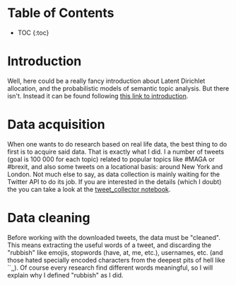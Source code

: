 # Table of Contents

* TOC
{:toc}

# Introduction

Well, here could be a really fancy introduction about Latent Dirichlet allocation, and the probabilistic models of semantic topic analysis. But there isn't. Instead it can be found following [this link to introduction](./notebooks/introduction.html).

# Data acquisition

When one wants to do research based on real life data, the best thing to do first is to acquire said data. That is exactly what I did. I a number of tweets (goal is 100 000 for each topic) related to popular topics like #MAGA or #brexit, and also some tweets on a locational basis: around New York and London. Not much else to say, as data collection is mainly waiting for the Twitter API to do its job. If you are interested in the details (which I doubt) the you can take a look at the [tweet_collector notebook](./notebooks/tweet_collector.html).

# Data cleaning

Before working with the downloaded tweets, the data must be "cleaned". This means extracting the useful words of a tweet, and discarding the "rubbish" like emojis, stopwords (have, at, me, etc.), usernames, etc. (and those hated specially encoded characters from the deepest pits of hell like `˙¸˛). Of course every research find different words meaningful, so I will explain why I defined "rubbish" as I did.



